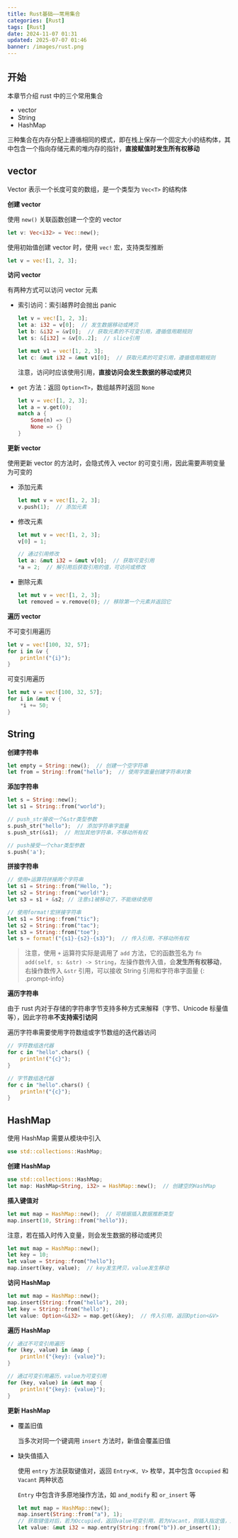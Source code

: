 ```yaml
---
title: Rust基础——常用集合
categories: [Rust]
tags: [Rust]
date: 2024-11-07 01:31
updated: 2025-07-07 01:46
banner: /images/rust.png
---
```

## 开始

本章节介绍 rust 中的三个常用集合

- vector
- String
- HashMap

三种集合在内存分配上遵循相同的模式，即在栈上保存一个固定大小的结构体，其中包含一个指向存储元素的堆内存的指针，**直接赋值时发生所有权移动**

## vector

Vector 表示一个长度可变的数组，是一个类型为 `Vec<T>` 的结构体

**创建 vector**

使用 `new()` 关联函数创建一个空的 vector

```rust
let v: Vec<i32> = Vec::new();
```

使用初始值创建 vector 时，使用 `vec!` 宏，支持类型推断

```rust
let v = vec![1, 2, 3];
```

**访问 vector**

有两种方式可以访问 vector 元素

- 索引访问：索引越界时会抛出 panic

  ```rust
  let v = vec![1, 2, 3];
  let a: i32 = v[0];  // 发生数据移动或拷贝
  let b: &i32 = &v[0];  // 获取元素的不可变引用，遵循借用期规则
  let s: &[i32] = &v[0..2];  // slice引用
  
  let mut v1 = vec![1, 2, 3];
  let c: &mut i32 = &mut v1[0];  // 获取元素的可变引用，遵循借用期规则
  ```

  注意，访问时应该使用引用，**直接访问会发生数据的移动或拷贝**
- `get` 方法：返回 `Option<T>`，数组越界时返回 `None`

  ```rust
  let v = vec![1, 2, 3];
  let a = v.get(0);
  match a {
      Some(n) => {}
      None => {}
  }
  ```

**更新 vector**

使用更新 vector 的方法时，会隐式传入 vector 的可变引用，因此需要声明变量为可变的

- 添加元素

  ```rust
  let mut v = vec![1, 2, 3];
  v.push(1);  // 添加元素
  ```

- 修改元素

  ```rust
  let mut v = vec![1, 2, 3];
  v[0] = 1;
  
  // 通过引用修改
  let a: &mut i32 = &mut v[0];  // 获取可变引用
  *a = 2;  // 解引用后获取引用的值，可访问或修改
  ```

- 删除元素

  ```rust
  let mut v = vec![1, 2, 3];
  let removed = v.remove(0); // 移除第一个元素并返回它
  ```

**遍历 vector**

不可变引用遍历

```rust
let v = vec![100, 32, 57];
for i in &v {
    println!("{i}");
}
```

可变引用遍历

```rust
let mut v = vec![100, 32, 57];
for i in &mut v {
    *i += 50;
}
```

## String

**创建字符串**

```rust
let empty = String::new();  // 创建一个空字符串
let from = String::from("hello");  // 使用字面量创建字符串对象
```

**添加字符串**

```rust
let s = String::new();
let s1 = String::from("world");

// push_str接收一个&str类型参数
s.push_str("hello");  // 添加字符串字面量
s.push_str(&s1);  // 附加其他字符串，不移动所有权

// push接受一个char类型参数
s.push('a');
```

**拼接字符串**

```rust
// 使用+运算符拼接两个字符串
let s1 = String::from("Hello, ");
let s2 = String::from("world!");
let s3 = s1 + &s2; // 注意s1被移动了，不能继续使用

// 使用format!宏拼接字符串
let s1 = String::from("tic");
let s2 = String::from("tac");
let s3 = String::from("toe");
let s = format!("{s1}-{s2}-{s3}");  // 传入引用，不移动所有权
```

> 注意，使用 `+` 运算符实际是调用了 `add` 方法，它的函数签名为 `fn add(self, s: &str) -> String`，左操作数传入值，会**发生所有权移动**，右操作数传入 `&str` 引用，可以接收 String 引用和字符串字面量
{: .prompt-info}

**遍历字符串**

由于 rust 内对于存储的字符串字节支持多种方式来解释（字节、Unicode 标量值等），因此字符串**不支持索引访问**

遍历字符串需要使用字符数组或字节数组的迭代器访问

```rust
// 字符数组迭代器
for c in "hello".chars() {
    println!("{c}");
}

// 字节数组迭代器
for c in "hello".chars() {
    println!("{c}");
}
```

## HashMap

使用 HashMap 需要从模块中引入

```rust
use std::collections::HashMap;
```

**创建 HashMap**

```rust
use std::collections::HashMap;
let map: HashMap<String, i32> = HashMap::new();  // 创建空的HashMap
```

**插入键值对**

```rust
let mut map = HashMap::new();  // 可根据插入数据推断类型
map.insert(10, String::from("hello"));
```

注意，若在插入时传入变量，则会发生数据的移动或拷贝

```rust
let mut map = HashMap::new();
let key = 10;
let value = String::from("hello");
map.insert(key, value);  // key发生拷贝，value发生移动
```

**访问 HashMap**

```rust
let mut map = HashMap::new();
map.insert(String::from("hello"), 20);
let key = String::from("hello");
let value: Option<&i32> = map.get(&key);  // 传入引用，返回Option<&V>
```

**遍历 HashMap**

```rust
// 通过不可变引用遍历
for (key, value) in &map {
    println!("{key}: {value}");
}

// 通过可变引用遍历，value为可变引用
for (key, value) in &mut map {
    println!("{key}: {value}");
}
```

**更新 HashMap**

- 覆盖旧值

    当多次对同一个键调用 `insert` 方法时，新值会覆盖旧值

- 缺失值插入

    使用 `entry` 方法获取键值对，返回 `Entry<K, V>` 枚举，其中包含 `Occupied` 和 `Vacant` 两种状态

    `Entry` 中包含许多原地操作方法，如 `and_modify` 和 `or_insert` 等

    ```rust
    let mut map = HashMap::new();
    map.insert(String::from("a"), 1);
    // 获取键值对后，若为Occupied，返回value可变引用，若为Vacant，则插入指定值，返回value可变引用
    let value: &mut i32 = map.entry(String::from("b")).or_insert(1);
    ```
